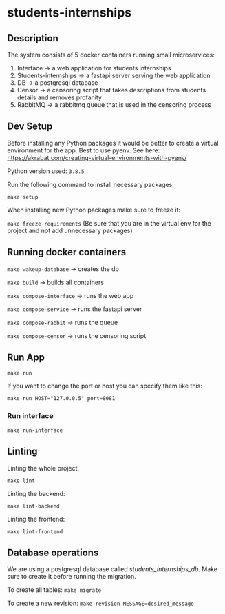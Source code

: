 # students-internships

## Description

The system consists of 5 docker containers running small microservices:

1. Interface -> a web application for students internships
2. Students-internships -> a fastapi server serving the web application
3. DB -> a postgresql database
4. Censor -> a censoring script that takes descriptions from students details and removes profanity
5. RabbitMQ -> a rabbitmq queue that is used in the censoring process

## Dev Setup

Before installing any Python packages it would be better to create a virtual environment for the app. Best to use pyenv.
See here: https://akrabat.com/creating-virtual-environments-with-pyenv/

Python version used: `3.8.5`

Run the following command to install necessary packages:

`make setup`

When installing new Python packages make sure to freeze it:

`make freeze-requirements`
(Be sure that you are in the virtual env for the project and not add unnecessary packages)


## Running docker containers

`make wakeup-database` -> creates the db

`make build` -> builds all containers

`make compose-interface` -> runs the web app

`make compose-service` -> runs the fastapi server

`make compose-rabbit` -> runs the queue

`make compose-censor` -> runs the censoring script

## Run App

`make run`
 
 If you want to change the port or host you can specify them like this:
 
 `make run HOST="127.0.0.5" port=8081`

### Run interface

`make run-interface`

## Linting
Linting the whole project:

`make lint`

Linting the backend:

`make lint-backend`

Linting the frontend:

`make lint-frontend`


## Database operations

We are using a postgresql database called _students_internships_db_. Make sure to create it before running the migration.

To create all tables:
`make migrate`

To create a new revision:
`make revision MESSAGE=desired_message`

